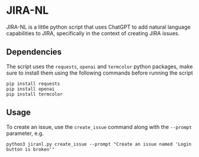 # JIRA-NL

JIRA-NL is a little python script that uses ChatGPT to add natural language capabilities to JIRA,
specifically in the context of creating JIRA issues.

## Dependencies

The script uses the `requests`, `openai` and `termcolor` python packages, make sure to install them
using the following commands before running the script

    pip install requests
    pip install openai
    pip install termcolor

## Usage

To create an issue, use the `create_issue` command along with the `--prompt` parameter, e.g.

    python3 jiranl.py create_issue --prompt "Create an issue named 'Login button is broken'"

